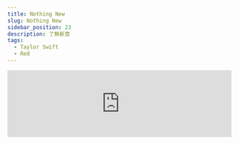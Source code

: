 ```yaml
---
title: Nothing New
slug: Nothing New
sidebar_position: 23
description: 了無新意
tags:
  - Taylor Swift
  - Red
---
```


<iframe
  width="100%"
  height={315}
  src="https://www.youtube.com/embed/m3fWCRvz5JA"
  title="YouTube video player"
  frameBorder={0}
  allow="accelerometer; autoplay; clipboard-write; encrypted-media; gyroscope; picture-in-picture; web-share"
  allowFullScreen="true"
/>


# 翻譯

[Verse 1: Taylor Swift]  
They tell you while you're young  
他們在年輕時告訴妳  
"Girls, go out and have your fun"  
女孩，出去玩的開心吧  
Then they hunt and slay the ones who actually do it  
然而他們去抓捕那些真的這麼做的人  
Criticize the way you fly  
批判妳在天上  
When you're soaring through the sky  
自由自在飛翔的樣子  
Shoot you down and then they sigh  
把妳擊落，然後嘆息  
And say, "She looks like she's been through it"  
她看起來已經失去純真了  
  
[Pre-Chorus: Taylor Swift]  
Lord, what will become of me  
老天，如果不再有新鮮感  
Once I've lost my novelty?  
世界會變成什麼樣子?  
  
[Chorus: Taylor Swift]  
I've had too much to drink tonight  
今晚我喝了太多酒了  
And I know it's sad, but this is what I think about  
這說來令人難過，但我就是這麼想的  
And I wake up in the middle of the night  
我在午夜起身  
It's like I can feel time moving  
感受每分每秒的流動  
How can a person know everythin' at eighteen  
怎麼可能一個人18歲無所不知  
But nothin' at twenty-two?  
但是22歲卻一無所知?  
And will you still want me  
當我了無新意，  
When I'm nothing new?  
你會不會扭頭就走?  
  
[Verse 2: Phoebe Bridgers]  
How long will it be cute, all this cryin' in my room?  
什麼時候哭泣，不再討人可愛  
When you can't blame it on my youth  
沒有辦法再把我當成小孩看待  
And roll your eyes with affection  
然後用放大鏡轉動目光來看我  
And my cheeks are growing tired  
我臉上不再時刻掛著酒窩  
From turning red and faking smiles  
成熟的紅唇和假惺惺的笑容  
Are we only biding time 'til I lose your attention?  
難道我們只是在等待鎂光燈不再照耀我的那一刻嗎?  
  
[Pre-Chorus: Taylor Swift, Phoebe Bridgers]  
And someone else lights up the room (Ah)  
新星冉冉升起  
People love an ingénue (Ah)  
人們都愛新商品新女孩  
  
[Chorus: Phoebe Bridgers, Taylor Swift]  
I've had (I've had) too much to drink tonight  
今晚我喝太多酒了  
How did I go from growin' up to breaking down?  
為什麼我成長到走向毀滅  
And I wake up (Wake up) in the middle of the night  
我在午夜中醒來  
It's like I can feel time movin'  
感受時間流動  
How can a person know everything at eighteen  
怎麼可能一個人18歲無所不知  
But nothing at twenty-two?  
但是22歲卻一無所知?  
And will you still want me  
當我了無新意，  
When I'm nothing new?  
你是否還願意看我  
  
[Bridge: Taylor Swift, Both, Phoebe Bridgers]  
I know someday I'm gonna meet her, it's a fever dream  
我知道我有一天會遇見新人，這是個高興的夢魘  
The kind of radiance you only have at seventeen  
她有著17歲少女獨有的光芒  
She'll know the way and then she'll say she got the map from me  
她知道這條路怎麼走，她說從我上得到成功的地圖  
I'll say I'm happy for her, then I'll cry myself to sleep  
我會說，我真替妳高興，然後窩在被子裡哭泣  
Oh, woah, oh (Oh)  
Oh, woah, oh, woah, oh (Oh)  
  
[Chorus: Taylor Swift, Phoebe Bridgers, Both]  
I've had (I've had) too much to drink tonight  
今晚我喝了太多酒了  
But I wonder if they'll miss me once they drive me out  
我在想他們把我逐出城後還會不會想我  
I wake up (Wake up) in the middle of the night  
我在午夜醒來  
And I can feel time moving  
感受每分每秒的流動  
How can a person know everythin' at eighteen  
怎麼可能一個人18歲無所不知  
But nothin' at twenty-two?  
但是22歲卻一無所知?  
And will you still want me  
當我了無新意  
Will you still want me  
你是否還願意看我  
Will you still want me  
你是否還願意看我  
When I'm nothing new?  
你是否還願意看我  

